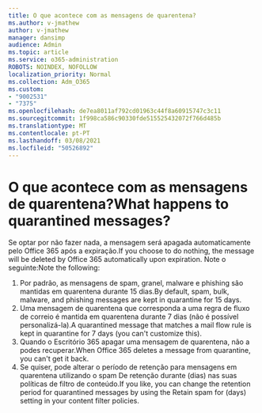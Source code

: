 ```yaml
---
title: O que acontece com as mensagens de quarentena?
ms.author: v-jmathew
author: v-jmathew
manager: dansimp
audience: Admin
ms.topic: article
ms.service: o365-administration
ROBOTS: NOINDEX, NOFOLLOW
localization_priority: Normal
ms.collection: Adm_O365
ms.custom:
- "9002531"
- "7375"
ms.openlocfilehash: de7ea8011af792cd01963c44f8a60915747c3c11
ms.sourcegitcommit: 1f998ca586c90330fde515525432072f766d485b
ms.translationtype: MT
ms.contentlocale: pt-PT
ms.lasthandoff: 03/08/2021
ms.locfileid: "50526892"
---
```

# <a name="what-happens-to-quarantined-messages"></a><span data-ttu-id="70581-102">O que acontece com as mensagens de quarentena?</span><span class="sxs-lookup"><span data-stu-id="70581-102">What happens to quarantined messages?</span></span>

<span data-ttu-id="70581-103">Se optar por não fazer nada, a mensagem será apagada automaticamente pelo Office 365 após a expiração.</span><span class="sxs-lookup"><span data-stu-id="70581-103">If you choose to do nothing, the message will be deleted by Office 365 automatically upon expiration.</span></span> <span data-ttu-id="70581-104">Note o seguinte:</span><span class="sxs-lookup"><span data-stu-id="70581-104">Note the following:</span></span>

1. <span data-ttu-id="70581-105">Por padrão, as mensagens de spam, granel, malware e phishing são mantidas em quarentena durante 15 dias.</span><span class="sxs-lookup"><span data-stu-id="70581-105">By default, spam, bulk, malware, and phishing messages are kept in quarantine for 15 days.</span></span>
2. <span data-ttu-id="70581-106">Uma mensagem de quarentena que corresponda a uma regra de fluxo de correio é mantida em quarentena durante 7 dias (não é possível personalizá-la).</span><span class="sxs-lookup"><span data-stu-id="70581-106">A quarantined message that matches a mail flow rule is kept in quarantine for 7 days (you can't customize this).</span></span>
3. <span data-ttu-id="70581-107">Quando o Escritório 365 apagar uma mensagem de quarentena, não a podes recuperar.</span><span class="sxs-lookup"><span data-stu-id="70581-107">When Office 365 deletes a message from quarantine, you can't get it back.</span></span>
4. <span data-ttu-id="70581-108">Se quiser, pode alterar o período de retenção para mensagens em quarentena utilizando o spam De retenção durante (dias) nas suas políticas de filtro de conteúdo.</span><span class="sxs-lookup"><span data-stu-id="70581-108">If you like, you can change the retention period for quarantined messages by using the Retain spam for (days) setting in your content filter policies.</span></span>
